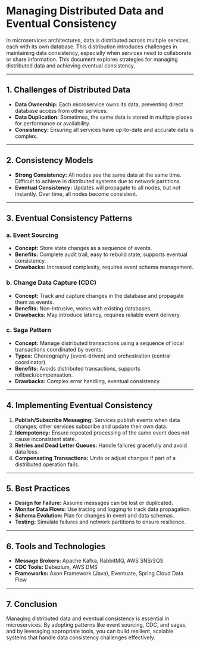 # Managing Distributed Data and Eventual Consistency

In microservices architectures, data is distributed across multiple services, each with its own database. This distribution introduces challenges in maintaining data consistency, especially when services need to collaborate or share information. This document explores strategies for managing distributed data and achieving eventual consistency.

---

## 1. Challenges of Distributed Data

- **Data Ownership:** Each microservice owns its data, preventing direct database access from other services.
- **Data Duplication:** Sometimes, the same data is stored in multiple places for performance or availability.
- **Consistency:** Ensuring all services have up-to-date and accurate data is complex.

---

## 2. Consistency Models

- **Strong Consistency:** All nodes see the same data at the same time. Difficult to achieve in distributed systems due to network partitions.
- **Eventual Consistency:** Updates will propagate to all nodes, but not instantly. Over time, all nodes become consistent.

---

## 3. Eventual Consistency Patterns

### a. Event Sourcing

- **Concept:** Store state changes as a sequence of events.
- **Benefits:** Complete audit trail, easy to rebuild state, supports eventual consistency.
- **Drawbacks:** Increased complexity, requires event schema management.

### b. Change Data Capture (CDC)

- **Concept:** Track and capture changes in the database and propagate them as events.
- **Benefits:** Non-intrusive, works with existing databases.
- **Drawbacks:** May introduce latency, requires reliable event delivery.

### c. Saga Pattern

- **Concept:** Manage distributed transactions using a sequence of local transactions coordinated by events.
- **Types:** Choreography (event-driven) and orchestration (central coordinator).
- **Benefits:** Avoids distributed transactions, supports rollback/compensation.
- **Drawbacks:** Complex error handling, eventual consistency.

---

## 4. Implementing Eventual Consistency

1. **Publish/Subscribe Messaging:** Services publish events when data changes; other services subscribe and update their own data.
2. **Idempotency:** Ensure repeated processing of the same event does not cause inconsistent state.
3. **Retries and Dead Letter Queues:** Handle failures gracefully and avoid data loss.
4. **Compensating Transactions:** Undo or adjust changes if part of a distributed operation fails.

---

## 5. Best Practices

- **Design for Failure:** Assume messages can be lost or duplicated.
- **Monitor Data Flows:** Use tracing and logging to track data propagation.
- **Schema Evolution:** Plan for changes in event and data schemas.
- **Testing:** Simulate failures and network partitions to ensure resilience.

---

## 6. Tools and Technologies

- **Message Brokers:** Apache Kafka, RabbitMQ, AWS SNS/SQS
- **CDC Tools:** Debezium, AWS DMS
- **Frameworks:** Axon Framework (Java), Eventuate, Spring Cloud Data Flow

---

## 7. Conclusion

Managing distributed data and eventual consistency is essential in microservices. By adopting patterns like event sourcing, CDC, and sagas, and by leveraging appropriate tools, you can build resilient, scalable systems that handle data consistency challenges effectively.
